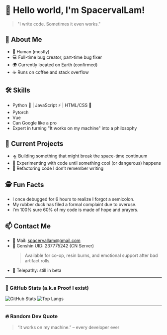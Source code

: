 # 🤖 Hello world, I'm **SpacervalLam**!

> "I write code. Sometimes it even works."

## 🧠 About Me

- 🧍 Human (mostly)
- 💻 Full-time bug creator, part-time bug fixer
- 🌍 Currently located on Earth (confirmed)
- ☕ Runs on coffee and stack overflow

## 🛠️ Skills

- Python 🐍 | JavaScript ⚡ | HTML/CSS 🎨
- Pytorch
- Vue
- Can Google like a pro
- Expert in turning "It works on my machine" into a philosophy

## 🚧 Current Projects

- 🛸 Building something that might break the space-time continuum
- 🧪 Experimenting with code until something cool (or dangerous) happens
- 🔧 Refactoring code I don’t remember writing

## 🕵️ Fun Facts

- I once debugged for 6 hours to realize I forgot a semicolon.
- My rubber duck has filed a formal complaint due to overuse.
- I'm 100% sure 60% of my code is made of hope and prayers.

## 📫 Contact Me

- 📮 Mail: spacervallam@gmail.com
- 🧭 Genshin UID: 237775242 (CN Server)  
  > Available for co-op, resin burns, and emotional support after bad artifact rolls.
- 🖖 Telepathy: still in beta  

---

### 🧮 GitHub Stats (a.k.a Proof I exist)

![GitHub Stats](https://github-readme-stats.vercel.app/api?username=YourGitHubUsername&show_icons=true&theme=tokyonight)
![Top Langs](https://github-readme-stats.vercel.app/api/top-langs/?username=YourGitHubUsername&layout=compact&theme=tokyonight)

---

### 🔥 Random Dev Quote

> “It works on my machine.” – every developer ever
